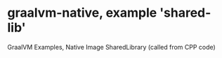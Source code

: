 # graalvm-native, example 'shared-lib'
GraalVM Examples, Native Image SharedLibrary (called from CPP code)

